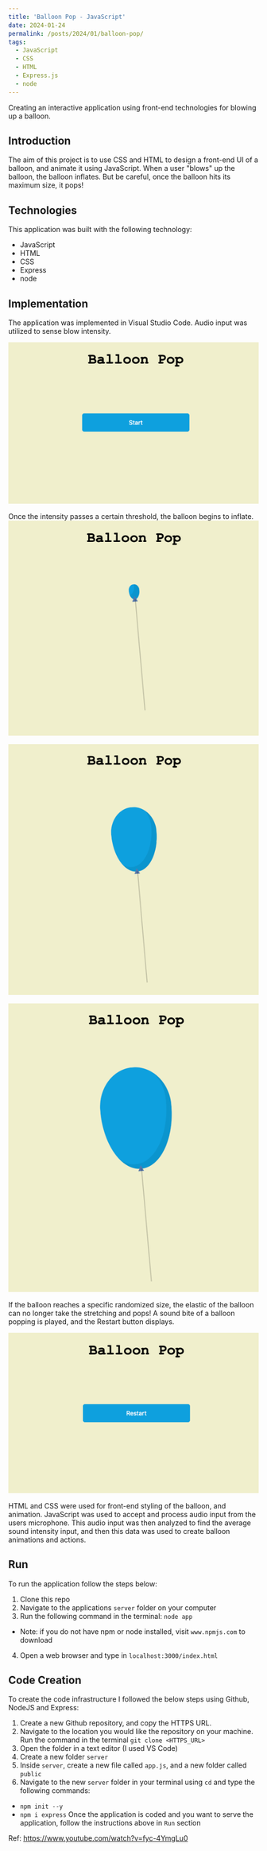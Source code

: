 ```yaml
---
title: 'Balloon Pop - JavaScript'
date: 2024-01-24
permalink: /posts/2024/01/balloon-pop/
tags:
  - JavaScript
  - CSS
  - HTML
  - Express.js
  - node
---
```


Creating an interactive application using front-end technologies for blowing up a balloon.

## Introduction
The aim of this project is to use CSS and HTML to design a front-end UI of a balloon, and animate it using JavaScript. When a user "blows" up the balloon, the balloon inflates. But be careful, once the balloon hits its maximum size, it pops!    


## Technologies
This application was built with the following technology:
* JavaScript
* HTML
* CSS
* Express
* node  
  

## Implementation
The application was implemented in Visual Studio Code. Audio input was utilized to sense blow intensity.   

![Balloon Start](https://raw.githubusercontent.com/erincameron11/erincameron11.github.io/master/images/balloon-start.png)   

Once the intensity passes a certain threshold, the balloon begins to inflate. 
![Small Balloon](https://raw.githubusercontent.com/erincameron11/erincameron11.github.io/master/images/balloon-small.png)   

![Medium Balloon](https://raw.githubusercontent.com/erincameron11/erincameron11.github.io/master/images/balloon-medium.png)   

![Large Balloon](https://raw.githubusercontent.com/erincameron11/erincameron11.github.io/master/images/balloon-large.png)   

If the balloon reaches a specific randomized size, the elastic of the balloon can no longer take the stretching and pops! A sound bite of a balloon popping is played, and the Restart button displays.   

![Balloon Restart](https://raw.githubusercontent.com/erincameron11/erincameron11.github.io/master/images/balloon-restart.png)   

HTML and CSS were used for front-end styling of the balloon, and animation. JavaScript was used to accept and process audio input from the users microphone. This audio input was then analyzed to find the average sound intensity input, and then this data was used to create balloon animations and actions.   


## Run
To run the application follow the steps below:
1. Clone this repo
2. Navigate to the applications `server` folder on your computer
3. Run the following command in the terminal: `node app`
  * Note: if you do not have npm or node installed, visit `www.npmjs.com` to download
4. Open a web browser and type in `localhost:3000/index.html`


## Code Creation
To create the code infrastructure I followed the below steps using Github, NodeJS and Express:
1. Create a new Github repository, and copy the HTTPS URL.
2. Navigate to the location you would like the repository on your machine. Run the command in the terminal `git clone <HTTPS_URL>`
3. Open the folder in a text editor (I used VS Code)
4. Create a new folder `server`
5. Inside `server`, create a new file called `app.js`, and a new folder called `public`
6. Navigate to the new `server` folder in your terminal using `cd` and type the following commands:
  * `npm init --y`
  * `npm i express`
Once the application is coded and you want to serve the application, follow the instructions above in `Run` section

Ref: https://www.youtube.com/watch?v=fyc-4YmgLu0